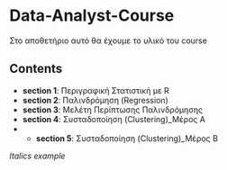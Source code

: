 # Data-Analyst-Course
Στο αποθετήριο αυτό θα έχουμε το υλικό του course
## Contents
* **section 1**: Περιγραφική Στατιστική με R
* **section 2**: Παλινδρόμηση (Regression)
* **section 3**: Μελέτη Περίπτωσης Παλινδρόμησης
* **section 4**: Συσταδοποίηση (Clustering)_Μέρος Α
* * **section 5**:  Συσταδοποίηση (Clustering)_Μέρος B  


*Italics example*
